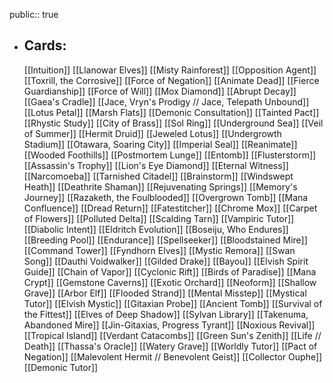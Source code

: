public:: true
- ## Cards:
	[[Intuition]]
	[[Llanowar Elves]]
	[[Misty Rainforest]]
	[[Opposition Agent]]
	[[Toxrill, the Corrosive]]
	[[Force of Negation]]
	[[Animate Dead]]
	[[Fierce Guardianship]]
	[[Force of Will]]
	[[Mox Diamond]]
	[[Abrupt Decay]]
	[[Gaea's Cradle]]
	[[Jace, Vryn's Prodigy // Jace, Telepath Unbound]]
	[[Lotus Petal]]
	[[Marsh Flats]]
	[[Demonic Consultation]]
	[[Tainted Pact]]
	[[Rhystic Study]]
	[[City of Brass]]
	[[Sol Ring]]
	[[Underground Sea]]
	[[Veil of Summer]]
	[[Hermit Druid]]
	[[Jeweled Lotus]]
	[[Undergrowth Stadium]]
	[[Otawara, Soaring City]]
	[[Imperial Seal]]
	[[Reanimate]]
	[[Wooded Foothills]]
	[[Postmortem Lunge]]
	[[Entomb]]
	[[Flusterstorm]]
	[[Assassin's Trophy]]
	[[Lion's Eye Diamond]]
	[[Eternal Witness]]
	[[Narcomoeba]]
	[[Tarnished Citadel]]
	[[Brainstorm]]
	[[Windswept Heath]]
	[[Deathrite Shaman]]
	[[Rejuvenating Springs]]
	[[Memory's Journey]]
	[[Razaketh, the Foulblooded]]
	[[Overgrown Tomb]]
	[[Mana Confluence]]
	[[Dread Return]]
	[[Fatestitcher]]
	[[Chrome Mox]]
	[[Carpet of Flowers]]
	[[Polluted Delta]]
	[[Scalding Tarn]]
	[[Vampiric Tutor]]
	[[Diabolic Intent]]
	[[Eldritch Evolution]]
	[[Boseiju, Who Endures]]
	[[Breeding Pool]]
	[[Endurance]]
	[[Spellseeker]]
	[[Bloodstained Mire]]
	[[Command Tower]]
	[[Fyndhorn Elves]]
	[[Mystic Remora]]
	[[Swan Song]]
	[[Dauthi Voidwalker]]
	[[Gilded Drake]]
	[[Bayou]]
	[[Elvish Spirit Guide]]
	[[Chain of Vapor]]
	[[Cyclonic Rift]]
	[[Birds of Paradise]]
	[[Mana Crypt]]
	[[Gemstone Caverns]]
	[[Exotic Orchard]]
	[[Neoform]]
	[[Shallow Grave]]
	[[Arbor Elf]]
	[[Flooded Strand]]
	[[Mental Misstep]]
	[[Mystical Tutor]]
	[[Elvish Mystic]]
	[[Gitaxian Probe]]
	[[Ancient Tomb]]
	[[Survival of the Fittest]]
	[[Elves of Deep Shadow]]
	[[Sylvan Library]]
	[[Takenuma, Abandoned Mire]]
	[[Jin-Gitaxias, Progress Tyrant]]
	[[Noxious Revival]]
	[[Tropical Island]]
	[[Verdant Catacombs]]
	[[Green Sun's Zenith]]
	[[Life // Death]]
	[[Thassa's Oracle]]
	[[Watery Grave]]
	[[Worldly Tutor]]
	[[Pact of Negation]]
	[[Malevolent Hermit // Benevolent Geist]]
	[[Collector Ouphe]]
	[[Demonic Tutor]]

